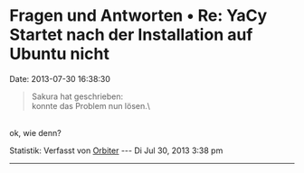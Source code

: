 Fragen und Antworten • Re: YaCy Startet nach der Installation auf Ubuntu nicht
==============================================================================

Date: 2013-07-30 16:38:30

> <div>
>
> Sakura hat geschrieben:\
> konnte das Problem nun lösen.\
>
> </div>

\
ok, wie denn?

Statistik: Verfasst von
[Orbiter](http://forum.yacy-websuche.de/memberlist.php?mode=viewprofile&u=2)
--- Di Jul 30, 2013 3:38 pm

------------------------------------------------------------------------
